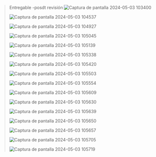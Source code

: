 > Entregable -posdt revisión
> ![Captura de pantalla 2024-05-03 103400](https://github.com/Sebastian211104/FUNDAMENTOS-DE-BIODISE-O-GRUPO-5/assets/164528827/7e695876-42b3-4059-9afe-3e537dd4bae9)
> 
> ![Captura de pantalla 2024-05-03 104537](https://github.com/Sebastian211104/FUNDAMENTOS-DE-BIODISE-O-GRUPO-5/assets/164528827/3f583055-04cd-4815-a603-dc9953c62f56)
> 
> ![Captura de pantalla 2024-05-03 104927](https://github.com/Sebastian211104/FUNDAMENTOS-DE-BIODISE-O-GRUPO-5/assets/164528827/3194864b-88de-4a66-8a5c-28f77721b31d)
>
> ![Captura de pantalla 2024-05-03 105045](https://github.com/Sebastian211104/FUNDAMENTOS-DE-BIODISE-O-GRUPO-5/assets/164528827/61e9e511-8c16-40d3-876d-2fb04c203d3c)
>
> ![Captura de pantalla 2024-05-03 105139](https://github.com/Sebastian211104/FUNDAMENTOS-DE-BIODISE-O-GRUPO-5/assets/164528827/d4ecf767-fa54-4541-9c83-396e878fc779)
>
> ![Captura de pantalla 2024-05-03 105338](https://github.com/Sebastian211104/FUNDAMENTOS-DE-BIODISE-O-GRUPO-5/assets/164528827/471a0508-29b6-4e29-b72a-25bfd6ea3eb8)
>
> ![Captura de pantalla 2024-05-03 105420](https://github.com/Sebastian211104/FUNDAMENTOS-DE-BIODISE-O-GRUPO-5/assets/164528827/093fb2af-6896-4039-b10f-83ba4d4f0d56)
> 
> ![Captura de pantalla 2024-05-03 105503](https://github.com/Sebastian211104/FUNDAMENTOS-DE-BIODISE-O-GRUPO-5/assets/164528827/ee1be053-46b8-4d3d-887b-44a4ae2f54c5)
>
> ![Captura de pantalla 2024-05-03 105554](https://github.com/Sebastian211104/FUNDAMENTOS-DE-BIODISE-O-GRUPO-5/assets/164528827/3d99e0cd-2adc-4b3f-9b88-1624f9d53175)
>
> ![Captura de pantalla 2024-05-03 105609](https://github.com/Sebastian211104/FUNDAMENTOS-DE-BIODISE-O-GRUPO-5/assets/164528827/ed38ea4e-b8a8-484c-b038-8de7b96ad5ab)
>
> ![Captura de pantalla 2024-05-03 105630](https://github.com/Sebastian211104/FUNDAMENTOS-DE-BIODISE-O-GRUPO-5/assets/164528827/6e900c54-d10a-49ee-9a50-c6554cec55fe)
>
> ![Captura de pantalla 2024-05-03 105639](https://github.com/Sebastian211104/FUNDAMENTOS-DE-BIODISE-O-GRUPO-5/assets/164528827/8574ac1e-edf8-47da-b7cd-19ee1a884ae5)
>
> ![Captura de pantalla 2024-05-03 105650](https://github.com/Sebastian211104/FUNDAMENTOS-DE-BIODISE-O-GRUPO-5/assets/164528827/92dc2968-e358-48fd-8381-801fe769d1c1)
>
> ![Captura de pantalla 2024-05-03 105657](https://github.com/Sebastian211104/FUNDAMENTOS-DE-BIODISE-O-GRUPO-5/assets/164528827/4d49ca1f-46bc-488b-92ec-e2f68683ca28)
>
> ![Captura de pantalla 2024-05-03 105705](https://github.com/Sebastian211104/FUNDAMENTOS-DE-BIODISE-O-GRUPO-5/assets/164528827/9837e894-f2ce-485c-8b55-669460c2a88b)
>
> ![Captura de pantalla 2024-05-03 105719](https://github.com/Sebastian211104/FUNDAMENTOS-DE-BIODISE-O-GRUPO-5/assets/164528827/795c0d9d-ec5c-4c81-ab99-bc3df64a18c8)


